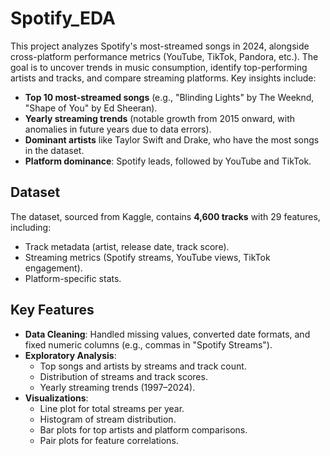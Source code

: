 # Spotify_EDA
This project analyzes Spotify's most-streamed songs in 2024, alongside cross-platform performance metrics (YouTube, TikTok, Pandora, etc.). The goal is to uncover trends in music consumption, identify top-performing artists and tracks, and compare streaming platforms. Key insights include:
- **Top 10 most-streamed songs** (e.g., "Blinding Lights" by The Weeknd, "Shape of You" by Ed Sheeran).
- **Yearly streaming trends** (notable growth from 2015 onward, with anomalies in future years due to data errors).
- **Dominant artists** like Taylor Swift and Drake, who have the most songs in the dataset.
- **Platform dominance**: Spotify leads, followed by YouTube and TikTok.

## Dataset
The dataset, sourced from Kaggle, contains **4,600 tracks** with 29 features, including:
- Track metadata (artist, release date, track score).
- Streaming metrics (Spotify streams, YouTube views, TikTok engagement).
- Platform-specific stats.

## Key Features
- **Data Cleaning**: Handled missing values, converted date formats, and fixed numeric columns (e.g., commas in "Spotify Streams").
- **Exploratory Analysis**:
  - Top songs and artists by streams and track count.
  - Distribution of streams and track scores.
  - Yearly streaming trends (1997–2024).
- **Visualizations**:
  - Line plot for total streams per year.
  - Histogram of stream distribution.
  - Bar plots for top artists and platform comparisons.
  - Pair plots for feature correlations.
